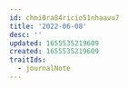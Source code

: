 ```yaml
---
id: chni0ra84ricio51nhaavu7
title: '2022-06-08'
desc: ''
updated: 1655535219609
created: 1655535219609
traitIds:
  - journalNote
---
```


